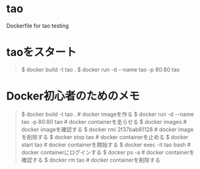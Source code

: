 # tao
Dockerfile for tao testing

# taoをスタート 
> $ docker build -t tao .
> $ docker run -d --name tao -p 80:80 tao

# Docker初心者のためのメモ
> $ docker build -t tao .                   # docker imageを作る
> $ docker run -d --name tao -p 80:80 tao   # docker containerを走らせる
> $ docker images                           # docker imageを確認する
> $ docker rmi 2f37bab81128                 # docker imageを削除する
> $ docker stop tao                         # docker containerを止める
> $ docker start tao                        # docker containerを開始する
> $ docker exec -it tao bash                # docker containerにログインする
> $ docker ps -a                            # docker containerを確認する
> $ docker rm tao                           # docker containerを削除する
